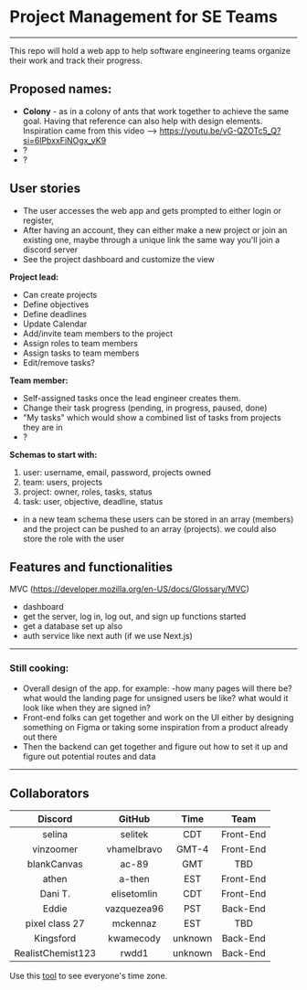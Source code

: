 # Project Management for SE Teams

***

This repo will hold a web app to help software engineering teams organize their work and track their progress.

## Proposed names:
- **Colony** - as in a colony of  ants that work together to achieve the same goal. Having that reference can also help with design elements. Inspiration came from this video —> https://youtu.be/vG-QZOTc5_Q?si=6lPbxxFiNOgx_yK9
- ?
- ?

## User stories

- The user accesses the web app and gets prompted to either login or register, 
- After having an account, they can either make a new project or join an existing one, maybe through a unique link the same way you'll join a discord server
- See the project dashboard and customize the view

**Project lead:**
- Can create projects
- Define objectives
- Define deadlines
- Update Calendar
- Add/invite team members to the project
- Assign roles to team members
- Assign tasks to team members
- Edit/remove tasks?


**Team member:**
- Self-assigned tasks once the lead engineer creates them.
- Change their task progress (pending, in progress, paused, done)
- "My tasks" which would show a combined list of tasks from projects they are in
- ?

**Schemas to start with:**

1. user: username, email, password, projects owned
2. team: users, projects
3. project: owner, roles, tasks, status
4. task: user, objective, deadline, status
- in a new team schema these users can be stored in an array (members) and the project can be pushed to an array (projects). we could also store the role with the user
 

## Features and functionalities
MVC (https://developer.mozilla.org/en-US/docs/Glossary/MVC) 
- dashboard 
- get the server, log in, log out, and sign up functions started
- get a database set up also
- auth service like next auth (if we use Next.js)

***

### Still cooking:
- Overall design of the app. for example: -how many pages will there be? what would the landing page for unsigned users be like? what would it look like when they are signed in? 
- Front-end folks can get together and work on the UI either by designing something on Figma or taking some inspiration from a product already out there
- Then the backend can get together and figure out how to set it up and figure out potential routes and data

***

## Collaborators

|      Discord    |     GitHub   | Time  |   Team    |
|       :---:     |     :---:    | :---: |   :---:   |
|     selina      |  selitek     | CDT   | Front-End |
|     vinzoomer   |  vhamelbravo | GMT-4 | Front-End |
|     blankCanvas |  ac-89       | GMT   |    TBD    |
|     athen       |  a-then      | EST   | Front-End |
|     Dani T.     |  elisetomlin | CDT   | Front-End |
|     Eddie       |  vazquezea96 | PST   | Back-End  |
| pixel class 27  |  mckennaz    | EST   |    TBD    |
|   Kingsford       | kwamecody | unknown | Back-End |
| RealistChemist123 |   rwdd1   | unknown | Back-End |

Use this [tool](https://www.worldtimebuddy.com/?pl=1&lid=2964574,7114227,5,6,8&h=2964574&hf=1) to see everyone's time zone.

